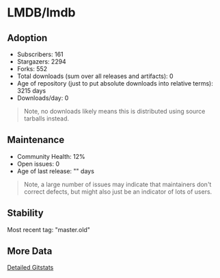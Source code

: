 # LMDB/lmdb

## Adoption

- Subscribers: 161
- Stargazers: 2294
- Forks: 552
- Total downloads (sum over all releases and artifacts): 0
- Age of repository (just to put absolute downloads into relative terms): 3215 days
- Downloads/day: 0

> Note, no downloads likely means this is distributed using source tarballs instead.

## Maintenance

- Community Health: 12%
- Open issues: 0
- Age of last release: "<No Releases>" days

> Note, a large number of issues may indicate that maintainers don't correct defects, but might also
> just be an indicator of lots of users.

## Stability

Most recent tag: "master.old"

## More Data

[Detailed Gitstats](/bazel-catalog/gitstats/LMDB/lmdb)

